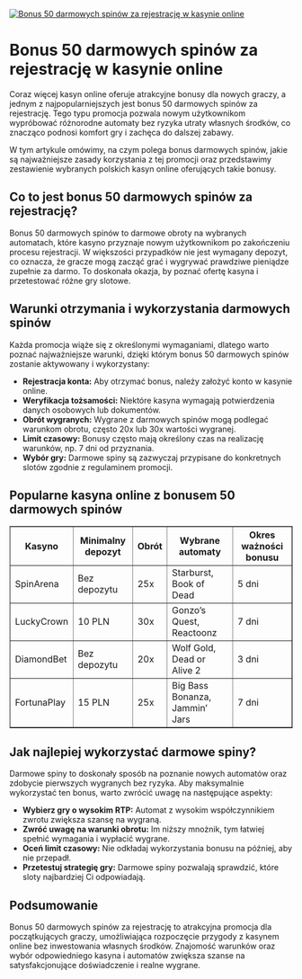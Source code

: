 [![Bonus 50 darmowych spinów za rejestrację w kasynie online](https://123-caf.pages.dev/gitsignup.png)](https://vrmoo.ru/Bt82HjjY)

<h1>Bonus 50 darmowych spinów za rejestrację w kasynie online</h1> <p>Coraz więcej kasyn online oferuje atrakcyjne bonusy dla nowych graczy, a jednym z najpopularniejszych jest bonus 50 darmowych spinów za rejestrację. Tego typu promocja pozwala nowym użytkownikom wypróbować różnorodne automaty bez ryzyka utraty własnych środków, co znacząco podnosi komfort gry i zachęca do dalszej zabawy.</p> <p>W tym artykule omówimy, na czym polega bonus darmowych spinów, jakie są najważniejsze zasady korzystania z tej promocji oraz przedstawimy zestawienie wybranych polskich kasyn online oferujących takie bonusy.</p>  <h2>Co to jest bonus 50 darmowych spinów za rejestrację?</h2> <p>Bonus 50 darmowych spinów to darmowe obroty na wybranych automatach, które kasyno przyznaje nowym użytkownikom po zakończeniu procesu rejestracji. W większości przypadków nie jest wymagany depozyt, co oznacza, że gracze mogą zacząć grać i wygrywać prawdziwe pieniądze zupełnie za darmo. To doskonała okazja, by poznać ofertę kasyna i przetestować różne gry slotowe.</p>  <h2>Warunki otrzymania i wykorzystania darmowych spinów</h2> <p>Każda promocja wiąże się z określonymi wymaganiami, dlatego warto poznać najważniejsze warunki, dzięki którym bonus 50 darmowych spinów zostanie aktywowany i wykorzystany:</p> <ul>   <li><strong>Rejestracja konta:</strong> Aby otrzymać bonus, należy założyć konto w kasynie online.</li>   <li><strong>Weryfikacja tożsamości:</strong> Niektóre kasyna wymagają potwierdzenia danych osobowych lub dokumentów.</li>   <li><strong>Obrót wygranych:</strong> Wygrane z darmowych spinów mogą podlegać warunkom obrotu, często 20x lub 30x wartości wygranej.</li>   <li><strong>Limit czasowy:</strong> Bonusy często mają określony czas na realizację warunków, np. 7 dni od przyznania.</li>   <li><strong>Wybór gry:</strong> Darmowe spiny są zazwyczaj przypisane do konkretnych slotów zgodnie z regulaminem promocji.</li> </ul>  <h2>Popularne kasyna online z bonusem 50 darmowych spinów</h2> <table border="1" cellpadding="8" cellspacing="0" style="border-collapse: collapse; width: 100%;">   <thead>     <tr>       <th>Kasyno</th>       <th>Minimalny depozyt</th>       <th>Obrót</th>       <th>Wybrane automaty</th>       <th>Okres ważności bonusu</th>     </tr>   </thead>   <tbody>     <tr>       <td>SpinArena</td>       <td>Bez depozytu</td>       <td>25x</td>       <td>Starburst, Book of Dead</td>       <td>5 dni</td>     </tr>     <tr>       <td>LuckyCrown</td>       <td>10 PLN</td>       <td>30x</td>       <td>Gonzo’s Quest, Reactoonz</td>       <td>7 dni</td>     </tr>     <tr>       <td>DiamondBet</td>       <td>Bez depozytu</td>       <td>20x</td>       <td>Wolf Gold, Dead or Alive 2</td>       <td>3 dni</td>     </tr>     <tr>       <td>FortunaPlay</td>       <td>15 PLN</td>       <td>25x</td>       <td>Big Bass Bonanza, Jammin’ Jars</td>       <td>7 dni</td>     </tr>   </tbody> </table>  <h2>Jak najlepiej wykorzystać darmowe spiny?</h2> <p>Darmowe spiny to doskonały sposób na poznanie nowych automatów oraz zdobycie pierwszych wygranych bez ryzyka. Aby maksymalnie wykorzystać ten bonus, warto zwrócić uwagę na następujące aspekty:</p> <ul>   <li><strong>Wybierz gry o wysokim RTP:</strong> Automat z wysokim współczynnikiem zwrotu zwiększa szansę na wygraną.</li>   <li><strong>Zwróć uwagę na warunki obrotu:</strong> Im niższy mnożnik, tym łatwiej spełnić wymagania i wypłacić wygrane.</li>   <li><strong>Oceń limit czasowy:</strong> Nie odkładaj wykorzystania bonusu na później, aby nie przepadł.</li>   <li><strong>Przetestuj strategię gry:</strong> Darmowe spiny pozwalają sprawdzić, które sloty najbardziej Ci odpowiadają.</li> </ul>  <h2>Podsumowanie</h2> <p>Bonus 50 darmowych spinów za rejestrację to atrakcyjna promocja dla początkujących graczy, umożliwiająca rozpoczęcie przygody z kasynem online bez inwestowania własnych środków. Znajomość warunków oraz wybór odpowiedniego kasyna i automatów zwiększa szanse na satysfakcjonujące doświadczenie i realne wygrane.</p>